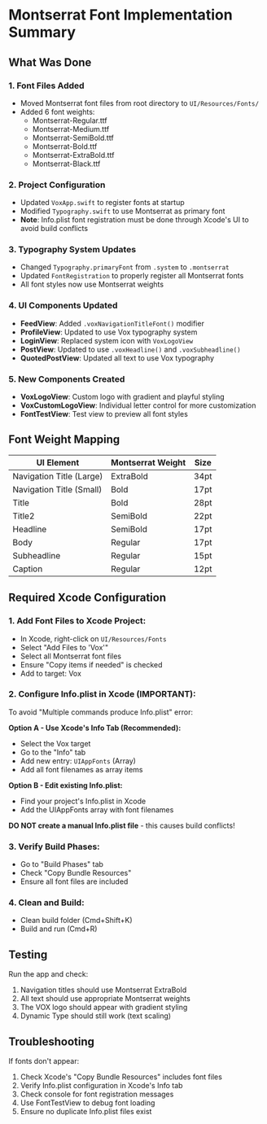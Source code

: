 # Montserrat Font Implementation Summary

## What Was Done

### 1. **Font Files Added**
- Moved Montserrat font files from root directory to `UI/Resources/Fonts/`
- Added 6 font weights:
  - Montserrat-Regular.ttf
  - Montserrat-Medium.ttf
  - Montserrat-SemiBold.ttf
  - Montserrat-Bold.ttf
  - Montserrat-ExtraBold.ttf
  - Montserrat-Black.ttf

### 2. **Project Configuration**
- Updated `VoxApp.swift` to register fonts at startup
- Modified `Typography.swift` to use Montserrat as primary font
- **Note**: Info.plist font registration must be done through Xcode's UI to avoid build conflicts

### 3. **Typography System Updates**
- Changed `Typography.primaryFont` from `.system` to `.montserrat`
- Updated `FontRegistration` to properly register all Montserrat fonts
- All font styles now use Montserrat weights

### 4. **UI Components Updated**
- **FeedView**: Added `.voxNavigationTitleFont()` modifier
- **ProfileView**: Updated to use Vox typography system
- **LoginView**: Replaced system icon with `VoxLogoView`
- **PostView**: Updated to use `.voxHeadline()` and `.voxSubheadline()`
- **QuotedPostView**: Updated all text to use Vox typography

### 5. **New Components Created**
- **VoxLogoView**: Custom logo with gradient and playful styling
- **VoxCustomLogoView**: Individual letter control for more customization
- **FontTestView**: Test view to preview all font styles

## Font Weight Mapping

| UI Element | Montserrat Weight | Size |
|------------|-------------------|------|
| Navigation Title (Large) | ExtraBold | 34pt |
| Navigation Title (Small) | Bold | 17pt |
| Title | Bold | 28pt |
| Title2 | SemiBold | 22pt |
| Headline | SemiBold | 17pt |
| Body | Regular | 17pt |
| Subheadline | Regular | 15pt |
| Caption | Regular | 12pt |

## Required Xcode Configuration

### 1. **Add Font Files to Xcode Project**:
- In Xcode, right-click on `UI/Resources/Fonts`
- Select "Add Files to 'Vox'"
- Select all Montserrat font files
- Ensure "Copy items if needed" is checked
- Add to target: Vox

### 2. **Configure Info.plist in Xcode** (IMPORTANT):
To avoid "Multiple commands produce Info.plist" error:

**Option A - Use Xcode's Info Tab (Recommended):**
- Select the Vox target
- Go to the "Info" tab
- Add new entry: `UIAppFonts` (Array)
- Add all font filenames as array items

**Option B - Edit existing Info.plist:**
- Find your project's Info.plist in Xcode
- Add the UIAppFonts array with font filenames

**DO NOT create a manual Info.plist file** - this causes build conflicts!

### 3. **Verify Build Phases**:
- Go to "Build Phases" tab
- Check "Copy Bundle Resources"
- Ensure all font files are included

### 4. **Clean and Build**:
- Clean build folder (Cmd+Shift+K)
- Build and run (Cmd+R)

## Testing

Run the app and check:
1. Navigation titles should use Montserrat ExtraBold
2. All text should use appropriate Montserrat weights
3. The VOX logo should appear with gradient styling
4. Dynamic Type should still work (text scaling)

## Troubleshooting

If fonts don't appear:
1. Check Xcode's "Copy Bundle Resources" includes font files
2. Verify Info.plist configuration in Xcode's Info tab
3. Check console for font registration messages
4. Use FontTestView to debug font loading
5. Ensure no duplicate Info.plist files exist 